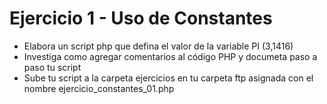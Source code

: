 # Ejercicio 1 - Uso de Constantes

- Elabora un script php que defina el valor de la variable PI (3,1416)
- Investiga como agregar comentarios al código PHP y documeta paso a paso tu script
- Sube tu script a la carpeta ejercicios en tu carpeta ftp asignada con el nombre ejercicio_constantes_01.php

